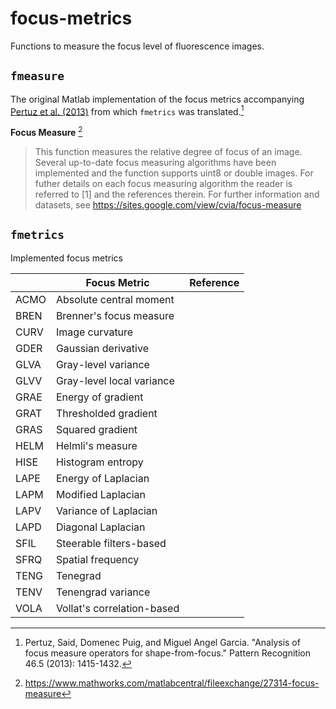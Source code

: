 # focus-metrics
 Functions to measure the focus level of fluorescence images.


## `fmeasure`
The original Matlab implementation of the focus metrics accompanying [Pertuz et al. (2013)](https://doi.org/10.1016/j.patcog.2012.11.011) from which `fmetrics` was translated.[^1]

**Focus Measure** [^2]
> This function measures the relative degree of focus of an image. Several up-to-date focus measuring algorithms have been implemented and the function supports uint8 or double images. For futher details on each focus measuring algorithm the reader is referred to [1] and the references therein. For further information and datasets, see https://sites.google.com/view/cvia/focus-measure

[^1]: Pertuz, Said, Domenec Puig, and Miguel Angel Garcia. "Analysis of focus measure operators for shape-from-focus." Pattern Recognition 46.5 (2013): 1415-1432.  
[^2]: https://www.mathworks.com/matlabcentral/fileexchange/27314-focus-measure


## `fmetrics`
Implemented focus metrics

|      | Focus Metric               | Reference
| ---- | -------------------------- | ---------
| ACMO | Absolute central moment    | 
| BREN | Brenner's focus measure    | 
| CURV | Image curvature            | 
| GDER | Gaussian derivative        | 
| GLVA | Gray-level variance        | 
| GLVV | Gray-level local variance  | 
| GRAE | Energy of gradient         | 
| GRAT | Thresholded gradient       | 
| GRAS | Squared gradient           | 
| HELM | Helmli's measure           | 
| HISE | Histogram entropy          | 
| LAPE | Energy of Laplacian        | 
| LAPM | Modified Laplacian         | 
| LAPV | Variance of Laplacian      | 
| LAPD | Diagonal Laplacian         | 
| SFIL | Steerable filters-based    | 
| SFRQ | Spatial frequency          | 
| TENG | Tenegrad                   | 
| TENV | Tenengrad variance         | 
| VOLA | Vollat's correlation-based | 
